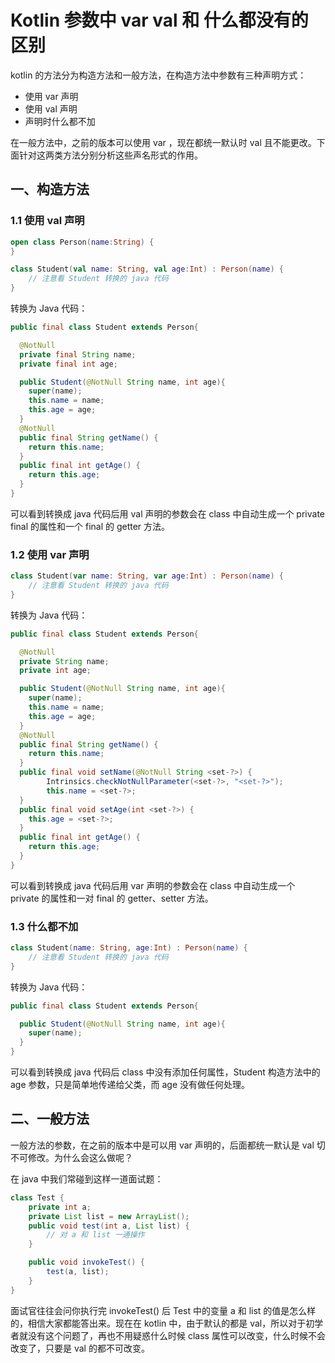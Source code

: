# Kotlin 参数中 var val 和 什么都没有的区别

kotlin 的方法分为构造方法和一般方法，在构造方法中参数有三种声明方式：

- 使用 var 声明
- 使用 val 声明
- 声明时什么都不加

在一般方法中，之前的版本可以使用 var ，现在都统一默认时 val 且不能更改。下面针对这两类方法分别分析这些声名形式的作用。

## 一、构造方法

### 1.1 使用 val 声明

```kotlin
open class Person(name:String) {
}

class Student(val name: String, val age:Int) : Person(name) {
	// 注意看 Student 转换的 java 代码
}
```

转换为 Java 代码：

```java
public final class Student extends Person{

  @NotNull
  private final String name;
  private final int age;

  public Student(@NotNull String name, int age){
    super(name); 
	this.name = name; 
	this.age = age; 
  } 
  @NotNull
  public final String getName() { 
	return this.name; 
  } 
  public final int getAge() { 
	return this.age;
  }
}
```

可以看到转换成 java 代码后用 val 声明的参数会在 class 中自动生成一个 private final 的属性和一个 final 的 getter 方法。

### 1.2 使用 var 声明

```kotlin
class Student(var name: String, var age:Int) : Person(name) {
	// 注意看 Student 转换的 java 代码
}
```

转换为 Java 代码：

```java
public final class Student extends Person{

  @NotNull
  private String name;
  private int age;

  public Student(@NotNull String name, int age){
    super(name); 
	this.name = name; 
	this.age = age; 
  } 
  @NotNull
  public final String getName() { 
	return this.name; 
  } 
  public final void setName(@NotNull String <set-?>) { 
    	Intrinsics.checkNotNullParameter(<set-?>, "<set-?>"); 
		this.name = <set-?>; 
  } 
  public final void setAge(int <set-?>) { 
	this.age = <set-?>;
  }
  public final int getAge() { 
	return this.age;
  }
}
```

可以看到转换成 java 代码后用 var 声明的参数会在 class 中自动生成一个 private 的属性和一对 final 的 getter、setter 方法。

### 1.3 什么都不加

```kotlin
class Student(name: String, age:Int) : Person(name) {
	// 注意看 Student 转换的 java 代码
}
```

转换为 Java 代码：

```java
public final class Student extends Person{

  public Student(@NotNull String name, int age){
    super(name); 
  } 
}
```

可以看到转换成 java 代码后 class 中没有添加任何属性，Student 构造方法中的 age 参数，只是简单地传递给父类，而 age 没有做任何处理。

## 二、一般方法

一般方法的参数，在之前的版本中是可以用 var 声明的，后面都统一默认是 val 切不可修改。为什么会这么做呢？

在 java 中我们常碰到这样一道面试题：

```java
class Test {
	private int a;
	private List list = new ArrayList();
	public void test(int a, List list) {
		// 对 a 和 list 一通操作
	}

	public void invokeTest() {
		test(a, list);
	}
}
```

面试官往往会问你执行完 invokeTest() 后 Test 中的变量 a 和 list 的值是怎么样的，相信大家都能答出来。现在在 kotlin 中，由于默认的都是 val，所以对于初学者就没有这个问题了，再也不用疑惑什么时候 class 属性可以改变，什么时候不会改变了，只要是 val 的都不可改变。
